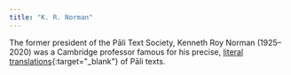 ```yaml
---
title: "K. R. Norman"
---
```


The former president of the Pāli Text Society, Kenneth Roy Norman (1925–2020) was a Cambridge professor famous for his precise, [literal translations](https://drive.google.com/file/d/17US3y_1uNOIJWXNBxRg5L7AcGMRF8axI/view?usp=drivesdk){:target="_blank"} of Pāli texts.

